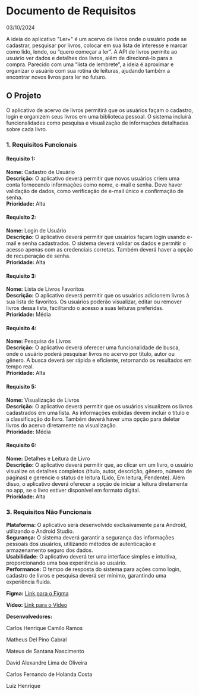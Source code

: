 <p align="center">
  <h1>Documento de Requisitos</h1>
  <p>03/10/2024</p>
</p>

<p>A ideia do aplicativo "Ler+" é um acervo de livros onde o usuário pode se cadastrar, pesquisar por livros, 
colocar em sua lista de interesse e marcar como lido, lendo, ou “quero começar a ler”. A API de livros 
permite ao usuário ver dados e detalhes dos livros, além de direcioná-lo para a compra. Parecido com uma 
“lista de lembrete”, a ideia é aproximar e organizar o usuário com sua rotina de leituras, ajudando também a 
encontrar novos livros para ler no futuro.</p>

<h2>O Projeto</h2>
<p>O aplicativo de acervo de livros permitirá que os usuários façam o cadastro, login e organizem seus 
livros em uma biblioteca pessoal. O sistema incluirá funcionalidades como pesquisa e visualização de 
informações detalhadas sobre cada livro.</p>

<h3>1. Requisitos Funcionais</h3>

<h4>Requisito 1:</h4>
<p><strong>Nome:</strong> Cadastro de Usuário <br>
<strong>Descrição:</strong> O aplicativo deverá permitir que novos usuários criem uma conta fornecendo informações como nome, e-mail e senha. Deve haver validação de dados, como verificação de e-mail único e confirmação de senha. <br>
<strong>Prioridade:</strong> Alta</p>

<h4>Requisito 2:</h4>
<p><strong>Nome:</strong> Login de Usuário <br>
<strong>Descrição:</strong> O aplicativo deverá permitir que usuários façam login usando e-mail e senha cadastrados. O sistema deverá validar os dados e permitir o acesso apenas com as credenciais corretas. Também deverá haver a opção de recuperação de senha. <br>
<strong>Prioridade:</strong> Alta</p>

<h4>Requisito 3:</h4>
<p><strong>Nome:</strong> Lista de Livros Favoritos <br>
<strong>Descrição:</strong> O aplicativo deverá permitir que os usuários adicionem livros à sua lista de favoritos. Os usuários poderão visualizar, editar ou remover livros dessa lista, facilitando o acesso a suas leituras preferidas. <br>
<strong>Prioridade:</strong> Média</p>

<h4>Requisito 4:</h4>
<p><strong>Nome:</strong> Pesquisa de Livros <br>
<strong>Descrição:</strong> O aplicativo deverá oferecer uma funcionalidade de busca, onde o usuário poderá pesquisar livros no acervo por título, autor ou gênero. A busca deverá ser rápida e eficiente, retornando os resultados em tempo real. <br>
<strong>Prioridade:</strong> Alta</p>

<h4>Requisito 5:</h4>
<p><strong>Nome:</strong> Visualização de Livros <br>
<strong>Descrição:</strong> O aplicativo deverá permitir que os usuários visualizem os livros cadastrados em uma lista. As informações exibidas devem incluir o título e a classificação do livro. Também deverá haver uma opção para deletar livros do acervo diretamente na visualização. <br>
<strong>Prioridade:</strong> Média</p>

<h4>Requisito 6:</h4>
<p><strong>Nome:</strong> Detalhes e Leitura de Livro <br>
<strong>Descrição:</strong> O aplicativo deverá permitir que, ao clicar em um livro, o usuário visualize os detalhes completos (título, autor, descrição, gênero, número de páginas) e gerencie o status de leitura (Lido, Em leitura, Pendente). Além disso, o aplicativo deverá oferecer a opção de iniciar a leitura diretamente no app, se o livro estiver disponível em formato digital. <br>
<strong>Prioridade:</strong> Alta</p>

<h3>3. Requisitos Não Funcionais</h3>
<p><strong>Plataforma:</strong> O aplicativo será desenvolvido exclusivamente para Android, utilizando o Android Studio. <br>
<strong>Segurança:</strong> O sistema deverá garantir a segurança das informações pessoais dos usuários, utilizando métodos de autenticação e armazenamento seguro dos dados. <br>
<strong>Usabilidade:</strong> O aplicativo deverá ter uma interface simples e intuitiva, proporcionando uma boa experiência ao usuário. <br>
<strong>Performance:</strong> O tempo de resposta do sistema para ações como login, cadastro de livros e pesquisa deverá ser mínimo, garantindo uma experiência fluida.</p>

<p><strong>Figma:</strong> <a href="https://www.figma.com/design/BYCfQU6MonDQHw3THJKk69/Mobile?node-id=0-1&t=Mr4ptsejNgSO0g5m-1">Link para o Figma</a></p>
<p><strong>Vídeo:</strong> <a href="https://youtu.be/sHEYySXDSLI?si=wGOwEET-6QBaK7RL">Link para o Vídeo</a></p>

<p><strong>Desenvolvedores:</strong></p>
<p>Carlos Henrique Camilo Ramos</p>
<p>Matheus Del Pino Cabral</p>
<p>Mateus de Santana Nascimento</p>
<p>David Alexandre Lima de Oliveira</p>
<p>Carlos Fernando de Holanda Costa</p>
<p>Luiz Henrique<p/>


